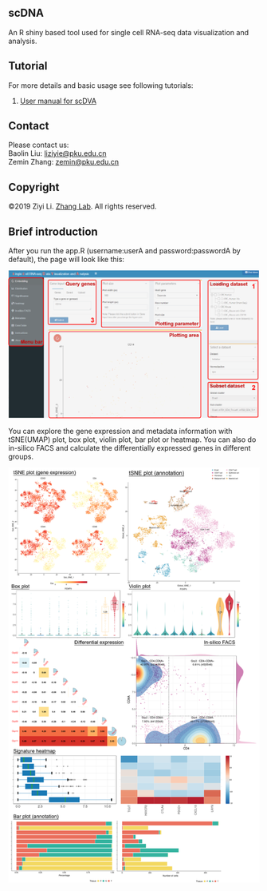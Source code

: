 ## scDNA
An R shiny based tool used for single cell RNA-seq data visualization and analysis.
 
## Tutorial
For more details and basic usage see following tutorials:
1.	[User manual for scDVA](https://github.com/liziyie/scDVA/blob/master/www/User%20Manual%20of%20scDVA.pdf)

## Contact
Please contact us:  
Baolin Liu: liziyie@pku.edu.cn  
Zemin Zhang: zemin@pku.edu.cn

## Copyright
©2019 Ziyi Li. [Zhang Lab](http://cancer-pku.cn/). All rights reserved.

## Brief introduction
After you run the app.R (username:userA and password:passwordA by default), the page will look like this:

![Page Layout](/img/page_layout.png)

You can explore the gene expression and metadata information with tSNE(UMAP) plot, box plot, violin plot, bar plot or heatmap. You can also do in-silico FACS and calculate the differentially expressed genes in different groups.

![Figures plot](/img/plot.png)
